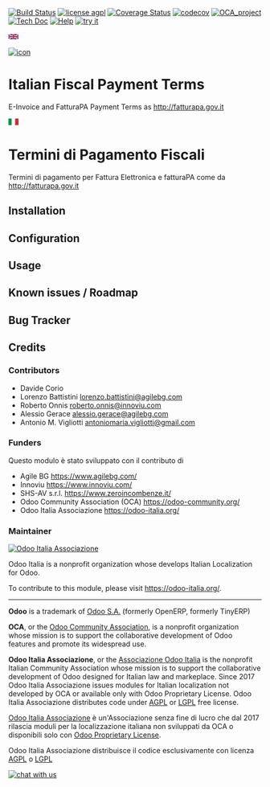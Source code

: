 [![Build Status](https://travis-ci.org/Odoo-Italia-Associazione/OCB.svg?branch=9.0)](https://travis-ci.org/Odoo-Italia-Associazione/OCB)
[![license agpl](https://img.shields.io/badge/licence-AGPL--3-blue.svg)](http://www.gnu.org/licenses/agpl-3.0.html)
[![Coverage Status](https://coveralls.io/repos/github/Odoo-Italia-Associazione/OCB/badge.svg?branch=9.0)](https://coveralls.io/github/Odoo-Italia-Associazione/OCB?branch=9.0)
[![codecov](https://codecov.io/gh/Odoo-Italia-Associazione/OCB/branch/9.0/graph/badge.svg)](https://codecov.io/gh/Odoo-Italia-Associazione/OCB/branch/9.0)
[![OCA_project](http://www.zeroincombenze.it/wp-content/uploads/ci-ct/prd/button-oca-9.svg)](https://github.com/OCA/OCB/tree/9.0)
[![Tech Doc](http://www.zeroincombenze.it/wp-content/uploads/ci-ct/prd/button-docs-9.svg)](http://wiki.zeroincombenze.org/en/Odoo/9.0/dev)
[![Help](http://www.zeroincombenze.it/wp-content/uploads/ci-ct/prd/button-help-9.svg)](http://wiki.zeroincombenze.org/en/Odoo/9.0/man/)
[![try it](http://www.zeroincombenze.it/wp-content/uploads/ci-ct/prd/button-try-it-9.svg)](https://erp9.zeroincombenze.it)


[![en](https://github.com/zeroincombenze/grymb/blob/master/flags/en_US.png)](https://www.facebook.com/groups/openerp.italia/)

[![icon](static/src/img/icon.png)](https://travis-ci.org/zeroincombenze)


Italian Fiscal Payment Terms
============================

E-Invoice and FatturaPA Payment Terms as http://fatturapa.gov.it


[![it](https://github.com/zeroincombenze/grymb/blob/master/flags/it_IT.png)](https://www.facebook.com/groups/openerp.italia/)

Termini di Pagamento Fiscali 
=============================

Termini di pagamento per Fattura Elettronica e fatturaPA come da http://fatturapa.gov.it





Installation
------------

Configuration
-------------

Usage
-----

Known issues / Roadmap
----------------------

Bug Tracker
-----------

Credits
-------

### Contributors

* Davide Corio
* Lorenzo Battistini <lorenzo.battistini@agilebg.com>
* Roberto Onnis <roberto.onnis@innoviu.com>
* Alessio Gerace <alessio.gerace@agilebg.com>
* Antonio M. Vigliotti <antoniomaria.vigliotti@gmail.com>



### Funders

Questo modulo è stato sviluppato con il contributo di

* Agile BG <https://www.agilebg.com/>
* Innoviu <https://www.innoviu.com/>
* SHS-AV s.r.l. <https://www.zeroincombenze.it/>
* Odoo Community Association (OCA) <https://odoo-community.org/>
* Odoo Italia Associazione <https://odoo-italia.org/>


### Maintainer

[![Odoo Italia Associazione](https://www.odoo-italia.org/images/Immagini/Odoo%20Italia%20-%20126x56.png)](https://odoo-italia.org)

Odoo Italia is a nonprofit organization whose develops Italian Localization for
Odoo.

To contribute to this module, please visit <https://odoo-italia.org/>.


[//]: # (copyright)

----

**Odoo** is a trademark of [Odoo S.A.](https://www.odoo.com/) (formerly OpenERP, formerly TinyERP)

**OCA**, or the [Odoo Community Association](http://odoo-community.org/), is a nonprofit organization whose
mission is to support the collaborative development of Odoo features and
promote its widespread use.

**Odoo Italia Associazione**, or the [Associazione Odoo Italia](https://www.odoo-italia.org/)
is the nonprofit Italian Community Association whose mission
is to support the collaborative development of Odoo designed for Italian law and markeplace.
Since 2017 Odoo Italia Associazione issues modules for Italian localization not developed by OCA
or available only with Odoo Proprietary License.
Odoo Italia Associazione distributes code under [AGPL](https://www.gnu.org/licenses/agpl-3.0.html) or [LGPL](https://www.gnu.org/licenses/lgpl.html) free license.

[Odoo Italia Associazione](https://www.odoo-italia.org/) è un'Associazione senza fine di lucro
che dal 2017 rilascia moduli per la localizzazione italiana non sviluppati da OCA
o disponibili solo con [Odoo Proprietary License](https://www.odoo.com/documentation/user/9.0/legal/licenses/licenses.html).

Odoo Italia Associazione distribuisce il codice esclusivamente con licenza [AGPL](https://www.gnu.org/licenses/agpl-3.0.html) o [LGPL](https://www.gnu.org/licenses/lgpl.html)

[//]: # (end copyright)

[//]: # (addons)

[//]: # (end addons)




[![chat with us](https://www.shs-av.com/wp-content/chat_with_us.gif)](https://tawk.to/85d4f6e06e68dd4e358797643fe5ee67540e408b)
